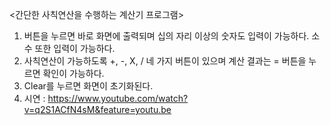 <간단한 사칙연산을 수행하는 계산기 프로그램>

1. 버튼을 누르면 바로 화면에 출력되며 십의 자리 이상의 숫자도 입력이 가능하다. 소수 또한 입력이 가능하다.
2. 사칙연산이 가능하도록 +, -, X, / 네 가지 버튼이 있으며 계산 결과는 = 버튼을 누르면 확인이 가능하다. 
3. Clear를 누르면 화면이 초기화된다.
4. 시연 : https://www.youtube.com/watch?v=q2S1ACfN4sM&feature=youtu.be 
